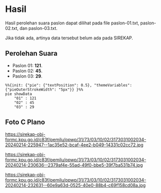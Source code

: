 # Hasil

Hasil perolehan suara paslon dapat dilihat pada file paslon-01.txt, paslon-02.txt, dan paslon-03.txt.

Jika tidak ada, artinya data tersebut belum ada pada SIREKAP.

## Perolehan Suara

 * Paslon 01: **121**.
 * Paslon 02: **45**.
 * Paslon 03: **29**.

```mermaid
%%{init: {"pie": {"textPosition": 0.5}, "themeVariables": {"pieOuterStrokeWidth": "5px"}} }%%
pie showData
    "01" : 121
    "02" : 45
    "03" : 29
```
## Foto C Plano

https://sirekap-obj-formc.kpu.go.id/c83f/pemilu/ppwp/31/73/03/10/02/3173031002034-20240214-225947--1ac35e52-bcaf-4ee2-b049-14331c02cc72.jpg

https://sirekap-obj-formc.kpu.go.id/c83f/pemilu/ppwp/31/73/03/10/02/3173031002034-20240214-230636--2379af4e-55ad-49f0-bbe5-39f7ba531b74.jpg

https://sirekap-obj-formc.kpu.go.id/c83f/pemilu/ppwp/31/73/03/10/02/3173031002034-20240214-232631--60e9a63d-0525-40e0-88b4-c69f158cd08a.jpg
